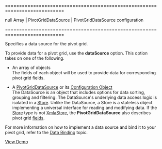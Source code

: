 <!--**
/*-------------------------------------------
    Auto-generated file. Do not modify.
-------------------------------------------

**-->
===========================================================================
<!--default-->null<!--/default-->
<!--type-->Array | PivotGridDataSource | PivotGridDataSource configuration<!--/type-->
===========================================================================

<!--shortDescription-->
Specifies a data source for the pivot grid.
<!--/shortDescription-->

<!--fullDescription-->
To provide data for a pivot grid, use the **dataSource** option. This option takes on one of the following.

- An array of objects  
    The fields of each object will be used to provide data for corresponding pivot grid fields.

- A [PivotGridDataSource](/Documentation/ApiReference/Data_Layer/PivotGridDataSource/) or its [Configuration Object](/Documentation/ApiReference/Data_Layer/PivotGridDataSource/Configuration/)  
The DataSource is an object that includes options for data sorting, grouping and filtering. The DataSource's underlying data access logic is isolated in a [Store](/Documentation/Guide/Data_Layer/Data_Layer/#Creating_DataSource/What_Are_Stores). Unlike the DataSource, a Store is a stateless object implementing a universal interface for reading and modifying data. If the [Store](/Documentation/Guide/Data_Layer/Data_Layer/#Creating_DataSource/What_Are_Stores) type is not [XmlaStore](/Documentation/ApiReference/Data_Layer/XmlaStore/), the **PivotGridDataSource** also describes pivot grid [fields](/Documentation/ApiReference/Data_Layer/PivotGridDataSource/Configuration/fields/).

For more information on how to implement a data source and bind it to your pivot grid, refer to the [Data Binding](/Documentation/Guide/Widgets/PivotGrid/Data_Binding/) topic.

<a href="https://js.devexpress.com/Demos/WidgetsGallery/Demo/Pivot_Grid/LocalDataSource/jQuery/Light/" class="button orange small fix-width-155" style="margin-right: 20px;" target="_blank">View Demo</a>
<!--/fullDescription-->